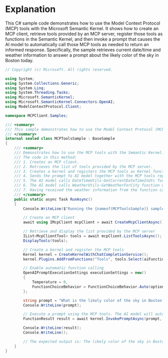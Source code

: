 # Explanation
This C# sample code demonstrates how to use the Model Context Protocol (MCP) tools with the Microsoft Semantic Kernel. It shows how to create an MCP client, retrieve tools provided by an MCP server, register those tools as functions in the Semantic Kernel, and then invoke a prompt that causes the AI model to automatically call those MCP tools as needed to return an informed response. Specifically, the sample retrieves current date/time and weather information to answer a prompt about the likely color of the sky in Boston today.

```csharp
// Copyright (c) Microsoft. All rights reserved.

using System;
using System.Collections.Generic;
using System.Linq;
using System.Threading.Tasks;
using Microsoft.SemanticKernel;
using Microsoft.SemanticKernel.Connectors.OpenAI;
using ModelContextProtocol.Client;

namespace MCPClient.Samples;

/// <summary>
/// This sample demonstrates how to use the Model Context Protocol (MCP) tools with the Semantic Kernel.
/// </summary>
internal sealed class MCPToolsSample : BaseSample
{
    /// <summary>
    /// Demonstrates how to use the MCP tools with the Semantic Kernel.
    /// The code in this method:
    /// 1. Creates an MCP client.
    /// 2. Retrieves the list of tools provided by the MCP server.
    /// 3. Creates a kernel and registers the MCP tools as Kernel functions.
    /// 4. Sends the prompt to AI model together with the MCP tools represented as Kernel functions.
    /// 5. The AI model calls DateTimeUtils-GetCurrentDateTimeInUtc function to get the current date time in UTC required as an argument for the next function.
    /// 6. The AI model calls WeatherUtils-GetWeatherForCity function with the current date time and the `Boston` arguments extracted from the prompt to get the weather information.
    /// 7. Having received the weather information from the function call, the AI model returns the answer to the prompt.
    /// </summary>
    public static async Task RunAsync()
    {
        Console.WriteLine($"Running the {nameof(MCPToolsSample)} sample.");

        // Create an MCP client
        await using IMcpClient mcpClient = await CreateMcpClientAsync();

        // Retrieve and display the list provided by the MCP server
        IList<McpClientTool> tools = await mcpClient.ListToolsAsync();
        DisplayTools(tools);

        // Create a kernel and register the MCP tools
        Kernel kernel = CreateKernelWithChatCompletionService();
        kernel.Plugins.AddFromFunctions("Tools", tools.Select(aiFunction => aiFunction.AsKernelFunction()));

        // Enable automatic function calling
        OpenAIPromptExecutionSettings executionSettings = new()
        {
            Temperature = 0,
            FunctionChoiceBehavior = FunctionChoiceBehavior.Auto(options: new() { RetainArgumentTypes = true })
        };

        string prompt = "What is the likely color of the sky in Boston today?";
        Console.WriteLine(prompt);

        // Execute a prompt using the MCP tools. The AI model will automatically call the appropriate MCP tools to answer the prompt.
        FunctionResult result = await kernel.InvokePromptAsync(prompt, new(executionSettings));

        Console.WriteLine(result);
        Console.WriteLine();

        // The expected output is: The likely color of the sky in Boston today is gray, as it is currently rainy.
    }
}
```